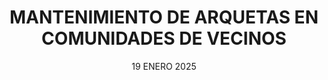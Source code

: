 ---
title: 'MANTENIMIENTO DE ARQUETAS EN COMUNIDADES DE VECINOS'
subTitle: 'GUÍA COMPLETA PARA COMUNIDADES'
metaDescription: 'Aprende a gestionar el mantenimiento de arquetas en comunidades de vecinos. Descubre responsabilidades, prevención y soluciones efectivas.'
metaContent: 'Guía esencial sobre el mantenimiento de arquetas en comunidades de vecinos. Incluye calendario de mantenimiento, responsabilidades y prevención de problemas.'
desc: '¡Protege tu comunidad con un mantenimiento adecuado de las arquetas!'
mediumImage: '370.webp'
largeImage: '845.webp'
date: '19 ENERO 2025'
blogMeta: '19 ENERO 2025 - Pociten'
excerpt: 'El mantenimiento adecuado de las arquetas es fundamental para la salubridad de tu comunidad.'
detailBreadcrumbSubTitle: 'Blog - Desatascos Pociten'
detailBreadcrumbDesc: 'MANTENIMIENTO DE ARQUETAS EN COMUNIDADES DE VECINOS'
detailSubTitle: 'Todo lo que necesitas saber sobre el mantenimiento de arquetas en tu comunidad'

quote: "Un mantenimiento preventivo regular de las arquetas puede evitar costosas reparaciones futuras y problemas graves en la comunidad. La prevención siempre es la mejor inversión."

htmlCode: "
<p>El mantenimiento de las arquetas en una comunidad de vecinos es una responsabilidad compartida que a menudo se descuida hasta que surgen problemas graves. En este artículo, explicaremos todo lo que necesitas saber sobre el correcto mantenimiento de las arquetas comunitarias, las responsabilidades de cada parte y cómo prevenir problemas costosos.</p>
<br>
<h2>Responsabilidades en el mantenimiento de arquetas comunitarias</h2>
<br>
<p>Las arquetas son elementos fundamentales del sistema de saneamiento de cualquier edificio, y su mantenimiento es responsabilidad de la comunidad. Es importante entender quién debe hacerse cargo de qué:</p>

<ol>
<p>🏢 <strong>Comunidad de propietarios:</strong> Responsable del mantenimiento de arquetas generales y red principal de saneamiento.</p>
<p>🏠 <strong>Propietarios individuales:</strong> Responsables de las arquetas privativas que dan servicio exclusivo a su vivienda.</p>
<p>👨‍💼 <strong>Administrador de fincas:</strong> Debe coordinar las inspecciones y mantenimientos programados.</p>
</ol>
<br>
<h2>Calendario de mantenimiento recomendado</h2>
<br>
<p>Un calendario de mantenimiento efectivo debe incluir:</p>

<ol>
<p>🔍 <strong>Inspecciones trimestrales:</strong> Revisión visual de arquetas y detección de posibles problemas.</p>
<p>🧹 <strong>Limpieza semestral:</strong> Eliminación de sedimentos y residuos acumulados.</p>
<p>📋 <strong>Revisión anual completa:</strong> Inspección detallada con cámara y limpieza profunda del sistema.</p>
</ol>
<br>
<h2>Problemas comunes y cómo prevenirlos</h2>
<br>
<p>Los problemas más frecuentes en las arquetas comunitarias incluyen:</p>

<ol>
<p>⚠️ <strong>Atascos:</strong> Causados por la acumulación de residuos y mal uso del sistema.</p>
<p>👃 <strong>Malos olores:</strong> Generalmente indican problemas en los sifones o ventilación inadecuada.</p>
<p>💧 <strong>Filtraciones:</strong> Pueden causar daños estructurales si no se atienden a tiempo.</p>
</ol>
<br>
<h2>Medidas preventivas esenciales</h2>
<br>
<p>Para mantener las arquetas en buen estado, es importante:</p>

<ol>
<p>📢 <strong>Educar a los vecinos:</strong> Sobre el uso correcto del sistema de saneamiento.</p>
<p>👀 <strong>Realizar inspecciones regulares:</strong> Para detectar problemas en fase temprana.</p>
<p>👨‍🔧 <strong>Contratar servicios profesionales:</strong> Como <a href='https://desatascos-madrid.com'>Desatascos Pociten</a>, especialistas en mantenimiento de sistemas de saneamiento.</p>
</ol>
<br>
<h2>Cuándo contactar a profesionales</h2>
<br>
<p>Es necesario llamar a profesionales cuando:</p>

<ol>
<p>🚨 <strong>Se detecten malos olores persistentes</strong></p>
<p>🚫 <strong>Haya atascos frecuentes</strong></p>
<p>💦 <strong>Se observen humedades o filtraciones</strong></p>
<p>📅 <strong>Para el mantenimiento preventivo programado</strong></p>
</ol>
<br>
<p>En conclusión, el mantenimiento adecuado de las arquetas en una comunidad de vecinos es fundamental para evitar problemas mayores y costosos. La prevención y la actuación temprana son clave. Si necesitas ayuda profesional, no dudes en contactar con nosotros en el <a href='tel://+34647376782'>647 376 782</a></p>

"
category:
    - todo | <span>04</span>
    - mantenimiento | <span>02</span>
tag:
    - comunidad
    - mantenimiento
    - arquetas
    - prevencion
isFeatured: true
---